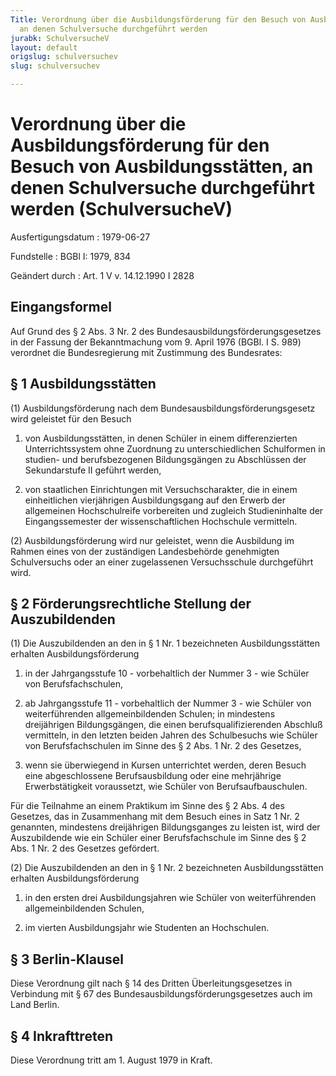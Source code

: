 ```yaml
---
Title: Verordnung über die Ausbildungsförderung für den Besuch von Ausbildungsstätten,
  an denen Schulversuche durchgeführt werden
jurabk: SchulversucheV
layout: default
origslug: schulversuchev
slug: schulversuchev

---
```


# Verordnung über die Ausbildungsförderung für den Besuch von Ausbildungsstätten, an denen Schulversuche durchgeführt werden (SchulversucheV)

Ausfertigungsdatum
:   1979-06-27

Fundstelle
:   BGBl I: 1979, 834

Geändert durch
:   Art. 1 V v. 14.12.1990 I 2828


## Eingangsformel

Auf Grund des § 2 Abs. 3 Nr. 2 des Bundesausbildungsförderungsgesetzes in der Fassung der Bekanntmachung vom 9. April 1976 (BGBl. I S. 989) verordnet die Bundesregierung mit Zustimmung des Bundesrates:


## § 1 Ausbildungsstätten

(1) Ausbildungsförderung nach dem Bundesausbildungsförderungsgesetz wird geleistet für den Besuch

1.  von Ausbildungsstätten, in denen Schüler in einem differenzierten Unterrichtssystem ohne Zuordnung zu unterschiedlichen Schulformen in studien- und berufsbezogenen Bildungsgängen zu Abschlüssen der Sekundarstufe II geführt werden,


2.  von staatlichen Einrichtungen mit Versuchscharakter, die in einem einheitlichen vierjährigen Ausbildungsgang auf den Erwerb der allgemeinen Hochschulreife vorbereiten und zugleich Studieninhalte der Eingangssemester der wissenschaftlichen Hochschule vermitteln.




(2) Ausbildungsförderung wird nur geleistet, wenn die Ausbildung im Rahmen eines von der zuständigen Landesbehörde genehmigten Schulversuchs oder an einer zugelassenen Versuchsschule durchgeführt wird.


## § 2 Förderungsrechtliche Stellung der Auszubildenden

(1) Die Auszubildenden an den in § 1 Nr. 1 bezeichneten Ausbildungsstätten erhalten Ausbildungsförderung

1.  in der Jahrgangsstufe 10 - vorbehaltlich der Nummer 3 - wie Schüler von Berufsfachschulen,


2.  ab Jahrgangsstufe 11 - vorbehaltlich der Nummer 3 - wie Schüler von weiterführenden allgemeinbildenden Schulen; in mindestens dreijährigen Bildungsgängen, die einen berufsqualifizierenden Abschluß vermitteln, in den letzten beiden Jahren des Schulbesuchs wie Schüler von Berufsfachschulen im Sinne des § 2 Abs. 1 Nr. 2 des Gesetzes,


3.  wenn sie überwiegend in Kursen unterrichtet werden, deren Besuch eine abgeschlossene Berufsausbildung oder eine mehrjährige Erwerbstätigkeit voraussetzt, wie Schüler von Berufsaufbauschulen.



Für die Teilnahme an einem Praktikum im Sinne des § 2 Abs. 4 des Gesetzes, das in Zusammenhang mit dem Besuch eines in Satz 1 Nr. 2 genannten, mindestens dreijährigen Bildungsganges zu leisten ist, wird der Auszubildende wie ein Schüler einer Berufsfachschule im Sinne des § 2 Abs. 1 Nr. 2 des Gesetzes gefördert.

(2) Die Auszubildenden an den in § 1 Nr. 2 bezeichneten Ausbildungsstätten erhalten Ausbildungsförderung

1.  in den ersten drei Ausbildungsjahren wie Schüler von weiterführenden allgemeinbildenden Schulen,


2.  im vierten Ausbildungsjahr wie Studenten an Hochschulen.





## § 3 Berlin-Klausel

Diese Verordnung gilt nach § 14 des Dritten Überleitungsgesetzes in Verbindung mit § 67 des Bundesausbildungsförderungsgesetzes auch im Land Berlin.


## § 4 Inkrafttreten

Diese Verordnung tritt am 1. August 1979 in Kraft.

